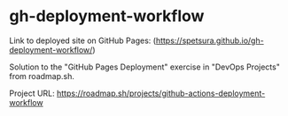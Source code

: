 # gh-deployment-workflow

Link to deployed site on GitHub Pages: (https://spetsura.github.io/gh-deployment-workflow/)

Solution to the "GitHub Pages Deployment" exercise in "DevOps Projects" from roadmap.sh.

Project URL: https://roadmap.sh/projects/github-actions-deployment-workflow
